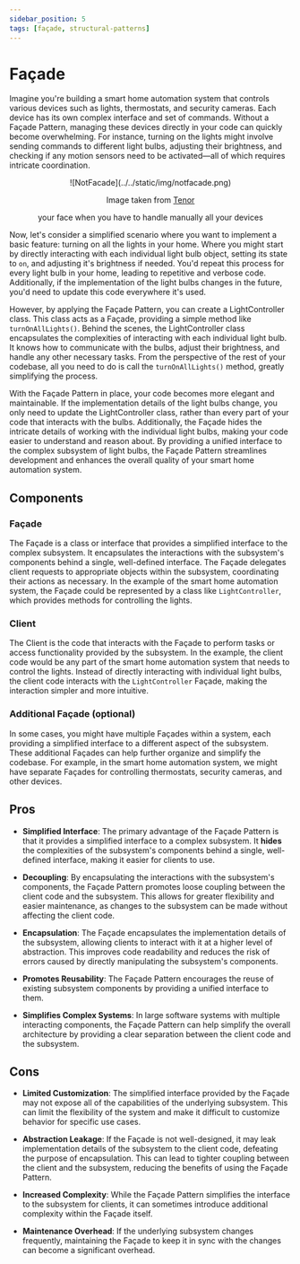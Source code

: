 ```yaml
---
sidebar_position: 5
tags: [façade, structural-patterns]
---
```


# Façade

Imagine you're building a smart home automation system that controls various devices such as lights, thermostats, and security cameras. Each device has its own complex interface and set of commands. Without a Façade Pattern, managing these devices directly in your code can quickly become overwhelming. For instance, turning on the lights might involve sending commands to different light bulbs, adjusting their brightness, and checking if any motion sensors need to be activated—all of which requires intricate coordination.

<div align="center">
  ![NotFacade](../../static/img/notfacade.png)
  <p>Image taken from <a href="https://tenor.com/view/spongebob-spongebob-squarepants-stressed-anxious-multi-tasking-gif-3581306">Tenor</a></p>
  <p>your face when you have to handle manually all your devices</p>
</div>

Now, let's consider a simplified scenario where you want to implement a basic feature: turning on all the lights in your home. Where you might start by directly interacting with each individual light bulb object, setting its state to `on`, and adjusting it's brightness if needed. You'd repeat this process for every light bulb in your home, leading to repetitive and verbose code. Additionally, if the implementation of the light bulbs changes in the future, you'd need to update this code everywhere it's used.

However, by applying the Façade Pattern, you can create a LightController class. This class acts as a Façade, providing a simple method like `turnOnAllLights()`. Behind the scenes, the LightController class encapsulates the complexities of interacting with each individual light bulb. It knows how to communicate with the bulbs, adjust their brightness, and handle any other necessary tasks. From the perspective of the rest of your codebase, all you need to do is call the `turnOnAllLights()` method, greatly simplifying the process.

With the Façade Pattern in place, your code becomes more elegant and maintainable. If the implementation details of the light bulbs change, you only need to update the LightController class, rather than every part of your code that interacts with the bulbs. Additionally, the Façade hides the intricate details of working with the individual light bulbs, making your code easier to understand and reason about. By providing a unified interface to the complex subsystem of light bulbs, the Façade Pattern streamlines development and enhances the overall quality of your smart home automation system.

## Components

### Façade

The Façade is a class or interface that provides a simplified interface to the complex subsystem. It encapsulates the interactions with the subsystem's components behind a single, well-defined interface. The Façade delegates client requests to appropriate objects within the subsystem, coordinating their actions as necessary. In the example of the smart home automation system, the Façade could be represented by a class like `LightController`, which provides methods for controlling the lights.

### Client

The Client is the code that interacts with the Façade to perform tasks or access functionality provided by the subsystem. In the example, the client code would be any part of the smart home automation system that needs to control the lights. Instead of directly interacting with individual light bulbs, the client code interacts with the `LightController` Façade, making the interaction simpler and more intuitive.

### Additional Façade (optional)

In some cases, you might have multiple Façades within a system, each providing a simplified interface to a different aspect of the subsystem. These additional Façades can help further organize and simplify the codebase. For example, in the smart home automation system, we might have separate Façades for controlling thermostats, security cameras, and other devices.

## Pros

* **Simplified Interface**: The primary advantage of the Façade Pattern is that it provides a simplified interface to a complex subsystem. It **hides** the complexities of the subsystem's components behind a single, well-defined interface, making it easier for clients to use.

* **Decoupling**: By encapsulating the interactions with the subsystem's components, the Façade Pattern promotes loose coupling between the client code and the subsystem. This allows for greater flexibility and easier maintenance, as changes to the subsystem can be made without affecting the client code.

* **Encapsulation**: The Façade encapsulates the implementation details of the subsystem, allowing clients to interact with it at a higher level of abstraction. This improves code readability and reduces the risk of errors caused by directly manipulating the subsystem's components.

* **Promotes Reusability**: The Façade Pattern encourages the reuse of existing subsystem components by providing a unified interface to them. 

* **Simplifies Complex Systems**: In large software systems with multiple interacting components, the Façade Pattern can help simplify the overall architecture by providing a clear separation between the client code and the subsystem.

## Cons

* **Limited Customization**: The simplified interface provided by the Façade may not expose all of the capabilities of the underlying subsystem. This can limit the flexibility of the system and make it difficult to customize behavior for specific use cases.

* **Abstraction Leakage**: If the Façade is not well-designed, it may leak implementation details of the subsystem to the client code, defeating the purpose of encapsulation. This can lead to tighter coupling between the client and the subsystem, reducing the benefits of using the Façade Pattern.

* **Increased Complexity**: While the Façade Pattern simplifies the interface to the subsystem for clients, it can sometimes introduce additional complexity within the Façade itself.

* **Maintenance Overhead**: If the underlying subsystem changes frequently, maintaining the Façade to keep it in sync with the changes can become a significant overhead.
